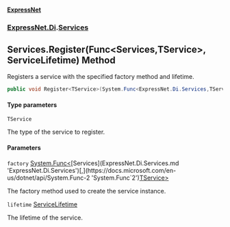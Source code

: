 #### [ExpressNet](ExpressNet.md 'ExpressNet')
### [ExpressNet.Di](ExpressNet.Di.md 'ExpressNet.Di').[Services](ExpressNet.Di.Services.md 'ExpressNet.Di.Services')

## Services.Register<TService>(Func<Services,TService>, ServiceLifetime) Method

Registers a service with the specified factory method and lifetime.

```csharp
public void Register<TService>(System.Func<ExpressNet.Di.Services,TService> factory, ExpressNet.Di.ServiceLifetime lifetime);
```
#### Type parameters

<a name='ExpressNet.Di.Services.Register_TService_(System.Func_ExpressNet.Di.Services,TService_,ExpressNet.Di.ServiceLifetime).TService'></a>

`TService`

The type of the service to register.
#### Parameters

<a name='ExpressNet.Di.Services.Register_TService_(System.Func_ExpressNet.Di.Services,TService_,ExpressNet.Di.ServiceLifetime).factory'></a>

`factory` [System.Func&lt;](https://docs.microsoft.com/en-us/dotnet/api/System.Func-2 'System.Func`2')[Services](ExpressNet.Di.Services.md 'ExpressNet.Di.Services')[,](https://docs.microsoft.com/en-us/dotnet/api/System.Func-2 'System.Func`2')[TService](ExpressNet.Di.Services.Register_TService_(System.Func_ExpressNet.Di.Services,TService_,ExpressNet.Di.ServiceLifetime).md#ExpressNet.Di.Services.Register_TService_(System.Func_ExpressNet.Di.Services,TService_,ExpressNet.Di.ServiceLifetime).TService 'ExpressNet.Di.Services.Register<TService>(System.Func<ExpressNet.Di.Services,TService>, ExpressNet.Di.ServiceLifetime).TService')[&gt;](https://docs.microsoft.com/en-us/dotnet/api/System.Func-2 'System.Func`2')

The factory method used to create the service instance.

<a name='ExpressNet.Di.Services.Register_TService_(System.Func_ExpressNet.Di.Services,TService_,ExpressNet.Di.ServiceLifetime).lifetime'></a>

`lifetime` [ServiceLifetime](ExpressNet.Di.ServiceLifetime.md 'ExpressNet.Di.ServiceLifetime')

The lifetime of the service.